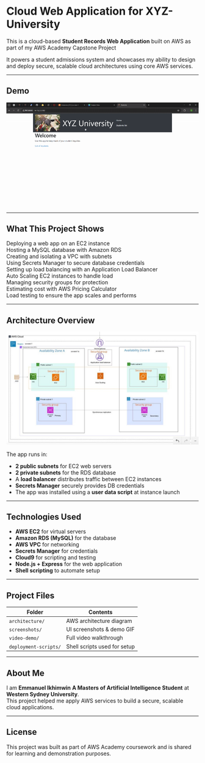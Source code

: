 # Cloud Web Application for XYZ-University

This is a cloud-based **Student Records Web Application** built on AWS as part of my AWS Academy Capstone Project

It powers a student admissions system and showcases my ability to design and deploy secure, scalable cloud architectures using core AWS services.


---

## Demo

![App Demo](screenshots/demo.gif)

---

## What This Project Shows

 Deploying a web app on an EC2 instance  
 Hosting a MySQL database with Amazon RDS  
 Creating and isolating a VPC with subnets  
 Using Secrets Manager to secure database credentials  
 Setting up load balancing with an Application Load Balancer  
 Auto Scaling EC2 instances to handle load  
 Managing security groups for protection  
 Estimating cost with AWS Pricing Calculator  
 Load testing to ensure the app scales and performs

---

## Architecture Overview

![Architecture Diagram](architecture/architecture-diagram.jpeg)


The app runs in:
- **2 public subnets** for EC2 web servers
- **2 private subnets** for the RDS database
- A **load balancer** distributes traffic between EC2 instances
- **Secrets Manager** securely provides DB credentials
- The app was installed using a **user data script** at instance launch

---

## Technologies Used

- **AWS EC2** for virtual servers  
- **Amazon RDS (MySQL)** for the database  
- **AWS VPC** for networking  
- **Secrets Manager** for credentials  
- **Cloud9** for scripting and testing  
- **Node.js + Express** for the web application  
- **Shell scripting** to automate setup

---

## Project Files

| Folder               | Contents                                  |
|--------------------- |-------------------------------------------|
| `architecture/`      | AWS architecture diagram                  |
| `screenshots/`       | UI screenshots & demo GIF                 |
| `video-demo/`        | Full video walkthrough                    |
| `deployment-scripts/`| Shell scripts used for setup              |

---

## About Me

I am **Emmanuel Ikhimwin**  **A Masters of Artificial Intelligence Student** at **Western Sydney University**.  
This project helped me apply AWS services to build a secure, scalable cloud applications.

---

## License

This project was built as part of AWS Academy coursework and is shared for learning and demonstration purposes.

